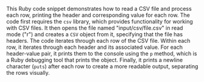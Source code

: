 This Ruby code snippet demonstrates how to read a CSV file and process each row, printing the header and corresponding value for each row. The code first requires the `csv` library, which provides functionality for working with CSV files.  It then opens the file named "input/csv/file.csv" in read mode ("r") and creates a `CSV` object from it, specifying that the file has headers.  The code iterates through each row of the CSV file.  Within each row, it iterates through each header and its associated value.  For each header-value pair, it prints them to the console using the `p` method, which is a Ruby debugging tool that prints the object.  Finally, it prints a newline character (`puts`) after each row to create a more readable output, separating the rows visually.
